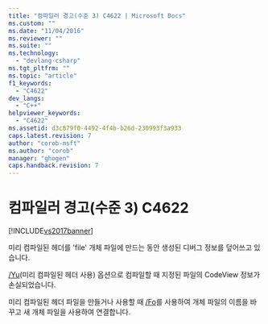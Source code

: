 ```yaml
---
title: "컴파일러 경고(수준 3) C4622 | Microsoft Docs"
ms.custom: ""
ms.date: "11/04/2016"
ms.reviewer: ""
ms.suite: ""
ms.technology: 
  - "devlang-csharp"
ms.tgt_pltfrm: ""
ms.topic: "article"
f1_keywords: 
  - "C4622"
dev_langs: 
  - "C++"
helpviewer_keywords: 
  - "C4622"
ms.assetid: d3c879f0-4492-4f4b-b26d-230993f3a933
caps.latest.revision: 7
author: "corob-msft"
ms.author: "corob"
manager: "ghogen"
caps.handback.revision: 7
---
```

# 컴파일러 경고(수준 3) C4622
[!INCLUDE[vs2017banner](../../assembler/inline/includes/vs2017banner.md)]

미리 컴파일된 헤더를 'file' 개체 파일에 만드는 동안 생성된 디버그 정보를 덮어쓰고 있습니다.  
  
 [\/Yu](../../build/reference/yu-use-precompiled-header-file.md)\(미리 컴파일된 헤더 사용\) 옵션으로 컴파일할 때 지정된 파일의 CodeView 정보가 손실되었습니다.  
  
 미리 컴파일된 헤더 파일을 만들거나 사용할 때 [\/Fo](../../build/reference/fo-object-file-name.md)를 사용하여 개체 파일의 이름을 바꾸고 새 개체 파일을 사용하여 연결합니다.